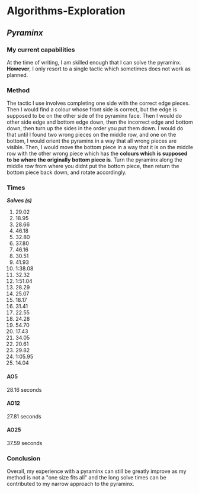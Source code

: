 # Algorithms-Exploration

## _Pyraminx_

### My current capabilities
At the time of writing, I am skilled enough that I can solve the pyraminx. **However**, I only resort to a single tactic which sometimes does not work as planned.

### Method
The tactic I use involves completing one side with the correct edge pieces. Then I would find a colour whose front side is correct, but the edge is supposed to be on the other side of the pyraminx face. Then I would do other side edge and bottom edge down, then the incorrect edge and bottom down, then turn up the sides in the order you put them down. I would do that until I found two wrong pieces on the middle row, and one on the bottom, I would orient the pyraminx in a way that all wrong pieces are visible. Then, I would move the bottom piece in a way that it is on the middle row with the other wrong piece which has the **colours which is supposed to be where the originally bottom piece is**. Turn the pyraminx along the middle row from where you didnt put the bottom piece, then return the bottom piece back down, and rotate accordingly.

### Times
_**Solves (s)**_
1. 29.02
2. 18.95
3. 28.66
4. 46.18
5. 32.80
6. 37.80
7. 46.16
8. 30.51
9. 41.93
10. 1:38.08
11. 32.32
12. 1:51.04
13. 28.29
14. 25.07
15. 18.17
16. 31.41
17. 22.55
18. 24.28
19. 54.70
20. 17.43
21. 34.05
22. 20.61
23. 29.82
24. 1:05.95
25. 14.04


#### **AO5**
28.16 seconds
#### **AO12**
27.81 seconds
#### **AO25**
37.59 seconds

### Conclusion
Overall, my experience with a pyraminx can still be greatly improve as my method is not a "one size fits all" and the long solve times can be contributed to my narrow approach to the pyraminx.

